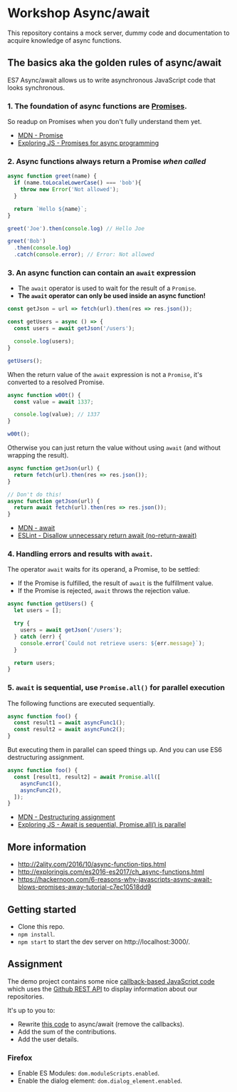 # Workshop Async/await

This repository contains a mock server, dummy code and documentation to acquire knowledge of async functions.

## The basics aka the golden rules of async/await

ES7 Async/await allows us to write asynchronous JavaScript code that looks synchronous.

### 1. The foundation of async functions are [Promises](http://exploringjs.com/es6/ch_promises.html).

So readup on Promises when you don't fully understand them yet.
- [MDN - Promise](https://developer.mozilla.org/en-US/docs/Web/JavaScript/Reference/Global_Objects/Promise)
- [Exploring JS - Promises for async programming](http://exploringjs.com/es6/ch_promises.html)

### 2. Async functions always return a Promise _when called_

```javascript
async function greet(name) {
  if (name.toLocaleLowerCase() === 'bob'){
    throw new Error('Not allowed');
  }

  return `Hello ${name}`;
}

greet('Joe').then(console.log) // Hello Joe

greet('Bob')
  .then(console.log)
  .catch(console.error); // Error: Not allowed
```

### 3. An async function can contain an `await` expression

- The `await` operator is used to wait for the result of a `Promise`.
- __The `await` operator can only be used inside an async function!__

```javascript
const getJson = url => fetch(url).then(res => res.json());

const getUsers = async () => {
  const users = await getJson('/users');

  console.log(users);
}

getUsers();
```

When the return value of the `await` expression is not a `Promise`, it's converted to a resolved Promise.

```javascript
async function w00t() {
  const value = await 1337;

  console.log(value); // 1337
}

w00t();
```

Otherwise you can just return the value without using `await` (and without wrapping the result).

```javascript
async function getJson(url) {
  return fetch(url).then(res => res.json());
}

// Don't do this!
async function getJson(url) {
  return await fetch(url).then(res => res.json());
}
```

- [MDN - await](https://developer.mozilla.org/en-US/docs/Web/JavaScript/Reference/Operators/await)
- [ESLint - Disallow unnecessary return await (no-return-await)](https://eslint.org/docs/rules/no-return-await)

### 4. Handling errors and results with `await`.

The operator `await` waits for its operand, a Promise, to be settled:

- If the Promise is fulfilled, the result of `await` is the fulfillment value.
- If the Promise is rejected, `await` throws the rejection value.

```javascript
async function getUsers() {
  let users = [];

  try {
    users = await getJson('/users');
  } catch (err) {
    console.error(`Could not retrieve users: ${err.message}`);
  }

  return users;
}
```

### 5. `await` is sequential, use `Promise.all()` for parallel execution

The following functions are executed sequentially.

```javascript
async function foo() {
  const result1 = await asyncFunc1();
  const result2 = await asyncFunc2();
}
```

But executing them in parallel can speed things up. And you can use ES6 destructuring assignment.

```javascript
async function foo() {
  const [result1, result2] = await Promise.all([
    asyncFunc1(),
    asyncFunc2(),
  ]);
}
```

- [MDN - Destructuring assignment](https://developer.mozilla.org/en-US/docs/Web/JavaScript/Reference/Operators/Destructuring_assignment)
- [Exploring JS - Await is sequential, Promise.all() is parallel](http://exploringjs.com/es2016-es2017/ch_async-functions.html#_await-is-sequential-promiseall-is-parallel)

## More information

- http://2ality.com/2016/10/async-function-tips.html
- http://exploringjs.com/es2016-es2017/ch_async-functions.html
- https://hackernoon.com/6-reasons-why-javascripts-async-await-blows-promises-away-tutorial-c7ec10518dd9

## Getting started

- Clone this repo.
- `npm install`.
- `npm start` to start the dev server on http://localhost:3000/.

## Assignment

The demo project contains some nice [callback-based JavaScript code](./public/js/main.js) which uses the [Github REST API](https://developer.github.com/v3/) to display information about our repositories.

It's up to you to:

- Rewrite [this code](./public/js/main.js) to async/await (remove the callbacks).
- Add the sum of the contributions.
- Add the user details.

### Firefox

- Enable ES Modules: `dom.moduleScripts.enabled`.
- Enable the dialog element: `dom.dialog_element.enabled`.
